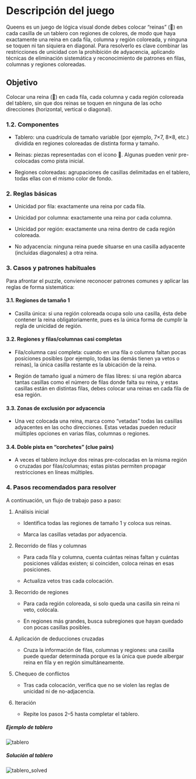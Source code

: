 # Descripción del juego
Queens es un juego de lógica visual donde debes colocar “reinas” (👑) en cada casilla de un tablero con regiones de colores, de modo que haya exactamente una reina en cada fila, columna y región coloreada, y ninguna se toquen ni tan siquiera en diagonal. Para resolverlo es clave combinar las restricciones de unicidad con la prohibición de adyacencia, aplicando técnicas de eliminación sistemática y reconocimiento de patrones en filas, columnas y regiones coloreadas.

## Objetivo

Colocar una reina (👑) en cada fila, cada columna y cada región coloreada del tablero, sin que dos reinas se toquen en ninguna de las ocho direcciones (horizontal, vertical o diagonal).
### 1.2. Componentes

- Tablero: una cuadrícula de tamaño variable (por ejemplo, 7×7, 8×8, etc.) dividida en regiones coloreadas de distinta forma y tamaño.

- Reinas: piezas representadas con el icono 👑. Algunas pueden venir pre-colocadas como pista inicial.

- Regiones coloreadas: agrupaciones de casillas delimitadas en el tablero, todas ellas con el mismo color de fondo.

### 2. Reglas básicas

- Unicidad por fila: exactamente una reina por cada fila.

- Unicidad por columna: exactamente una reina por cada columna.

- Unicidad por región: exactamente una reina dentro de cada región coloreada.

- No adyacencia: ninguna reina puede situarse en una casilla adyacente (incluidas diagonales) a otra reina.

### 3. Casos y patrones habituales

Para afrontar el puzzle, conviene reconocer patrones comunes y aplicar las reglas de forma sistemática:

#### 3.1. Regiones de tamaño 1

- Casilla única: si una región coloreada ocupa solo una casilla, ésta debe contener la reina obligatoriamente, pues es la única forma de cumplir la regla de unicidad de región.

#### 3.2. Regiones y filas/columnas casi completas

- Fila/columna casi completa: cuando en una fila o columna faltan pocas posiciones posibles (por ejemplo, todas las demás tienen ya vetos o reinas), la única casilla restante es la ubicación de la reina.

- Región de tamaño igual a número de filas libres: si una región abarca tantas casillas como el número de filas donde falta su reina, y estas casillas están en distintas filas, debes colocar una reinas en cada fila de esa región.

#### 3.3. Zonas de exclusión por adyacencia

- Una vez colocada una reina, marca como “vetadas” todas las casillas adyacentes en las ocho direcciones. Estas vetadas pueden reducir múltiples opciones en varias filas, columnas o regiones.

#### 3.4. Doble pista en “corchetes” (clue pairs)

- A veces el tablero incluye dos reinas pre-colocadas en la misma región o cruzadas por filas/columnas; estas pistas permiten propagar restricciones en líneas múltiples.

### 4. Pasos recomendados para resolver

A continuación, un flujo de trabajo paso a paso:

1. Análisis inicial

    - Identifica todas las regiones de tamaño 1 y coloca sus reinas.

    - Marca las casillas vetadas por adyacencia.

2. Recorrido de filas y columnas

    - Para cada fila y columna, cuenta cuántas reinas faltan y cuántas posiciones válidas existen; si coinciden, coloca reinas en esas posiciones.

    - Actualiza vetos tras cada colocación.

3. Recorrido de regiones

    - Para cada región coloreada, si solo queda una casilla sin reina ni veto, colócala.

    - En regiones más grandes, busca subregiones que hayan quedado con pocas casillas posibles.

4. Aplicación de deducciones cruzadas

    - Cruza la información de filas, columnas y regiones: una casilla puede quedar determinada porque es la única que puede albergar reina en fila y en región simultáneamente.

5. Chequeo de conflictos

    - Tras cada colocación, verifica que no se violen las reglas de unicidad ni de no-adjacencia.

6. Iteración

    - Repite los pasos 2–5 hasta completar el tablero.

##### Ejemplo de tablero
![tablero](board1.png)

##### Solución al tablero
![tablero_solved](board_solved.png)
